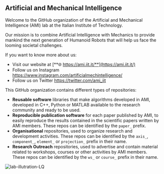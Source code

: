 ## Artificial and Mechanical Intelligence

Welcome to the GitHub organization of the Artificial and Mechanical Intelligence (AMI) lab at the Italian Institute of Technology.

Our mission is to combine Artificial Intelligence with Mechanics to provide mankind the next generation of Humanoid Robots that will help us face the looming societal challenges.


If you want to know more about us:
* Visit our website at [**🌐 https://ami.iit.it/**](https://ami.iit.it/)
* Follow us on Instagram https://www.instagram.com/artificialmechintelligence/
* Follow us on Twitter https://twitter.com/ami_iit


This GitHub organization contains different types of repositories:
* **Reusable software** libraries that make algorithms developed in AMI, developed in C++, Python or MATLAB available to the research community and ready to be used.
* **Reproducible publication software** for each paper published by AMI, to easily reproduce the results contained in the scientific papers written by AMI members. These repos can be identified by the `paper_` prefix.
* **Organisational** repositories, used to organize research and development activities. These repos can be identified by the `axis_`, `component_`, `element_` or `projection_` prefix in their name.
* **Research Outreach** repositories, used to advertise and contain material related to workshops, courses or other activities by AMI members. These repos can be identified by the `ws_` or `course_` prefix in their name.


 

![lab-illutration-LQ](https://user-images.githubusercontent.com/5045846/140615269-fac62de5-d08c-464b-a398-40f3de6b103a.png)


